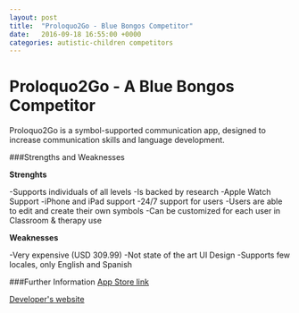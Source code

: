 ```yaml
---
layout: post
title:  "Proloquo2Go - Blue Bongos Competitor"
date:   2016-09-18 16:55:00 +0000
categories: autistic-children competitors
---
```


# Proloquo2Go -  A Blue Bongos Competitor 

Proloquo2Go is a symbol-supported communication app, designed to increase communication skills and language development.

###Strengths and Weaknesses

**Strenghts**

-Supports individuals of all levels
-Is backed by research
-Apple Watch Support
-iPhone and iPad support
-24/7 support for users
-Users are able to edit and create their own symbols 
-Can be customized for each user in Classroom & therapy use

**Weaknesses**

-Very expensive (USD 309.99) 
-Not state of the art UI Design
-Supports few locales, only English and Spanish

###Further Information
[App Store link](https://itunes.apple.com/is/app/proloquo2go-symbol-based-aac/id308368164?mt=8&ign-mpt=uo=4)

[Developer's website](http://www.assistiveware.com/product/proloquo2go)
